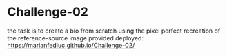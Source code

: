# Challenge-02
the task is to create a bio from scratch using the pixel perfect recreation of the reference-source image provided
deployed: https://marianfediuc.github.io/Challenge-02/